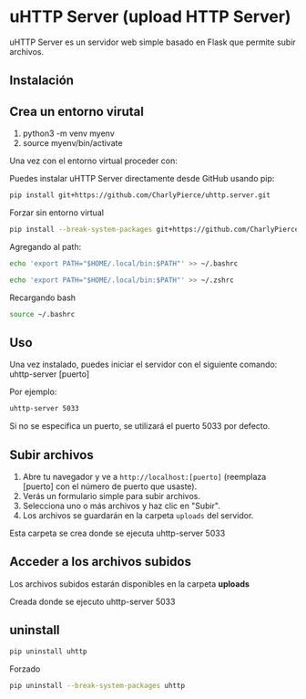 # uHTTP Server  (upload HTTP Server)

uHTTP Server es un servidor web simple basado en Flask que permite subir archivos.

## Instalación

## Crea un entorno virutal
1. python3 -m venv myenv
2. source myenv/bin/activate

Una vez con el entorno virtual proceder con:


Puedes instalar uHTTP Server directamente desde GitHub usando pip:

```bash
pip install git+https://github.com/CharlyPierce/uhttp.server.git
```

Forzar sin entorno virtual
```bash
pip install --break-system-packages git+https://github.com/CharlyPierce/uhttp.server.git
```

Agregando al path:
```bash
echo 'export PATH="$HOME/.local/bin:$PATH"' >> ~/.bashrc
```
```bash
echo 'export PATH="$HOME/.local/bin:$PATH"' >> ~/.zshrc
```

Recargando bash
```bash
source ~/.bashrc
```
## Uso

Una vez instalado, puedes iniciar el servidor con el siguiente comando:
uhttp-server [puerto]

Por ejemplo:
```bash
uhttp-server 5033
```

Si no se especifica un puerto, se utilizará el puerto 5033 por defecto.

## Subir archivos

1. Abre tu navegador y ve a `http://localhost:[puerto]` (reemplaza [puerto] con el número de puerto que usaste).
2. Verás un formulario simple para subir archivos.
3. Selecciona uno o más archivos y haz clic en "Subir".
4. Los archivos se guardarán en la carpeta `uploads` del servidor.

Esta carpeta se crea donde se ejecuta uhttp-server 5033

## Acceder a los archivos subidos

Los archivos subidos estarán disponibles en la carpeta **uploads** 

Creada donde se ejecuto uhttp-server 5033

## uninstall
```bash
pip uninstall uhttp
```

Forzado
```bash
pip uninstall --break-system-packages uhttp
```